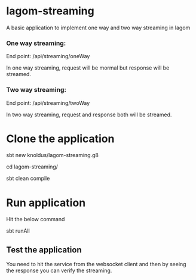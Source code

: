 # lagom-streaming
A basic application to implement one way and two way streaming in lagom

### One way streaming:
End point: /api/streaming/oneWay

In one way streaming, request will be mormal but response will be streamed.

### Two way streaming:
End point: /api/streaming/twoWay

In two way streaming, request and response both will be streamed.

# Clone the application
sbt new knoldus/lagom-streaming.g8

cd lagom-streaming/

sbt clean compile

# Run application
Hit the below command

sbt runAll

## Test the application
You need to hit the service from the websocket client and then by seeing the response 
you can verify the streaming.
